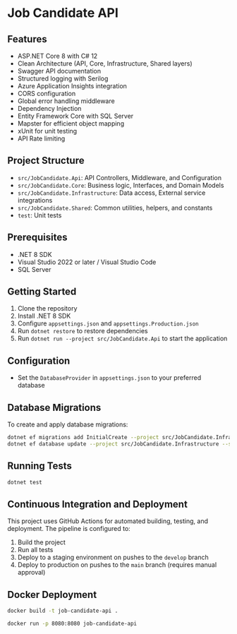 # Job Candidate API

## Features

- ASP.NET Core 8 with C# 12
- Clean Architecture (API, Core, Infrastructure, Shared layers)
- Swagger API documentation
- Structured logging with Serilog
- Azure Application Insights integration
- CORS configuration
- Global error handling middleware
- Dependency Injection
- Entity Framework Core with SQL Server
- Mapster for efficient object mapping
- xUnit for unit testing
- API Rate limiting

## Project Structure

- `src/JobCandidate.Api`: API Controllers, Middleware, and Configuration
- `src/JobCandidate.Core`: Business logic, Interfaces, and Domain Models
- `src/JobCandidate.Infrastructure`: Data access, External service integrations
- `src/JobCandidate.Shared`: Common utilities, helpers, and constants
- `test`: Unit tests

## Prerequisites

- .NET 8 SDK
- Visual Studio 2022 or later / Visual Studio Code
- SQL Server

## Getting Started

1. Clone the repository
2. Install .NET 8 SDK
3. Configure `appsettings.json` and `appsettings.Production.json`
4. Run `dotnet restore` to restore dependencies
5. Run `dotnet run --project src/JobCandidate.Api` to start the application

## Configuration

- Set the `DatabaseProvider` in `appsettings.json` to your preferred database

## Database Migrations

To create and apply database migrations:

```bash
dotnet ef migrations add InitialCreate --project src/JobCandidate.Infrastructure --startup-project src/JobCandidate.Api
dotnet ef database update --project src/JobCandidate.Infrastructure --startup-project src/JobCandidate.Api
```

## Running Tests

```bash
dotnet test
```
## Continuous Integration and Deployment

This project uses GitHub Actions for automated building, testing, and deployment. The pipeline is configured to:

1. Build the project
2. Run all tests
3. Deploy to a staging environment on pushes to the `develop` branch
4. Deploy to production on pushes to the `main` branch (requires manual approval)

## Docker Deployment 
```bash
docker build -t job-candidate-api .
```

```bash
docker run -p 8080:8080 job-candidate-api
```



